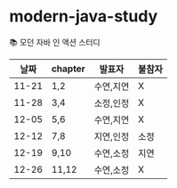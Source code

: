 # modern-java-study
📚 모던 자바 인 액션 스터디

|날짜|chapter|발표자|불참자|
|------|---|---|---|
|11-21|1,2|수연,지연|X|
|11-28|3,4|소정,인정|X|
|12-05|5,6|수연,지연|X|
|12-12|7,8|지연,인정|소정|
|12-19|9,10|수연,소정|지연|
|12-26|11,12|수연,소정|X|
